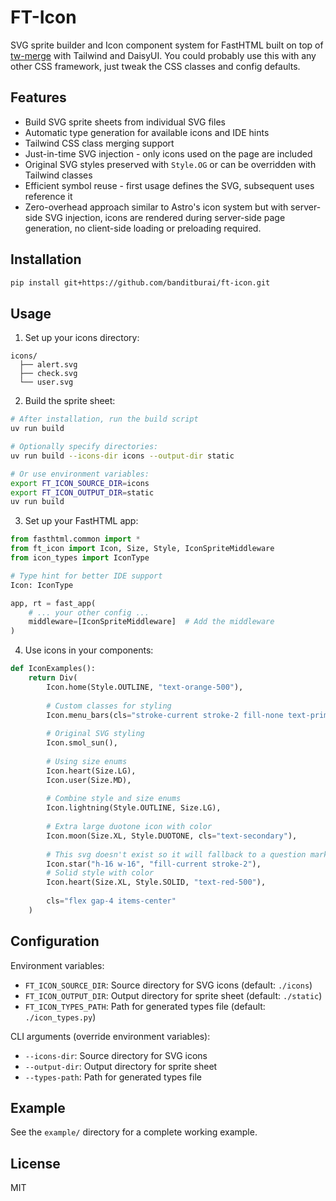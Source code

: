 # FT-Icon

SVG sprite builder and Icon component system for FastHTML built on top of [tw-merge](https://github.com/banditburai/tw-merge) with Tailwind and DaisyUI. You could probably use this with any other CSS framework, just tweak the CSS classes and config defaults.

## Features

- Build SVG sprite sheets from individual SVG files
- Automatic type generation for available icons and IDE hints
- Tailwind CSS class merging support
- Just-in-time SVG injection - only icons used on the page are included
- Original SVG styles preserved with `Style.OG` or can be overridden with Tailwind classes
- Efficient symbol reuse - first usage defines the SVG, subsequent uses reference it
- Zero-overhead approach similar to Astro's icon system but with server-side SVG injection, icons are rendered during server-side page generation, no client-side loading or preloading required.

## Installation

```bash
pip install git+https://github.com/banditburai/ft-icon.git
```

## Usage

1. Set up your icons directory:
```
icons/
  ├── alert.svg
  ├── check.svg
  └── user.svg
```

2. Build the sprite sheet:
```bash
# After installation, run the build script
uv run build

# Optionally specify directories:
uv run build --icons-dir icons --output-dir static

# Or use environment variables:
export FT_ICON_SOURCE_DIR=icons
export FT_ICON_OUTPUT_DIR=static
uv run build
```

3. Set up your FastHTML app:
```python
from fasthtml.common import *
from ft_icon import Icon, Size, Style, IconSpriteMiddleware
from icon_types import IconType

# Type hint for better IDE support
Icon: IconType

app, rt = fast_app(
    # ... your other config ...
    middleware=[IconSpriteMiddleware]  # Add the middleware
)
```

4. Use icons in your components:
```python
def IconExamples():
    return Div(        
        Icon.home(Style.OUTLINE, "text-orange-500"),
        
        # Custom classes for styling
        Icon.menu_bars(cls="stroke-current stroke-2 fill-none text-primary"),
        
        # Original SVG styling
        Icon.smol_sun(),
        
        # Using size enums
        Icon.heart(Size.LG),
        Icon.user(Size.MD),
        
        # Combine style and size enums
        Icon.lightning(Style.OUTLINE, Size.LG),
        
        # Extra large duotone icon with color
        Icon.moon(Size.XL, Style.DUOTONE, cls="text-secondary"),
        
        # This svg doesn't exist so it will fallback to a question mark icon
        Icon.star("h-16 w-16", "fill-current stroke-2"),
        # Solid style with color
        Icon.heart(Size.XL, Style.SOLID, "text-red-500"),
        
        cls="flex gap-4 items-center"
    )
```

## Configuration

Environment variables:
- `FT_ICON_SOURCE_DIR`: Source directory for SVG icons (default: `./icons`)
- `FT_ICON_OUTPUT_DIR`: Output directory for sprite sheet (default: `./static`)
- `FT_ICON_TYPES_PATH`: Path for generated types file (default: `./icon_types.py`)

CLI arguments (override environment variables):
- `--icons-dir`: Source directory for SVG icons
- `--output-dir`: Output directory for sprite sheet
- `--types-path`: Path for generated types file

## Example

See the `example/` directory for a complete working example.

## License

MIT
